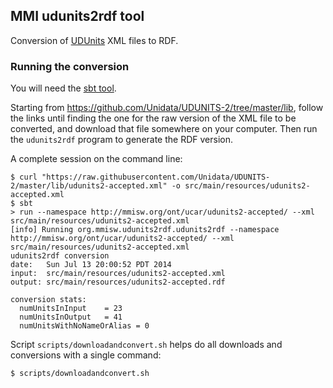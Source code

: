 ## MMI udunits2rdf tool ##

Conversion of [UDUnits](http://www.unidata.ucar.edu/software/udunits/) XML files to RDF.


### Running the conversion ###

You will need the [sbt tool](http://www.scala-sbt.org/download.html).

Starting from https://github.com/Unidata/UDUNITS-2/tree/master/lib, follow the links
until finding the one for the raw version of the XML file to be converted, and download that file somewhere
on your computer. Then run the `udunits2rdf` program to generate the RDF version.

A complete session on the command line:

```shell
$ curl "https://raw.githubusercontent.com/Unidata/UDUNITS-2/master/lib/udunits2-accepted.xml" -o src/main/resources/udunits2-accepted.xml
$ sbt
> run --namespace http://mmisw.org/ont/ucar/udunits2-accepted/ --xml src/main/resources/udunits2-accepted.xml
[info] Running org.mmisw.udunits2rdf.udunits2rdf --namespace http://mmisw.org/ont/ucar/udunits2-accepted/ --xml src/main/resources/udunits2-accepted.xml
udunits2rdf conversion
date:   Sun Jul 13 20:00:52 PDT 2014
input:  src/main/resources/udunits2-accepted.xml
output: src/main/resources/udunits2-accepted.rdf

conversion stats:
  numUnitsInInput    = 23
  numUnitsInOutput   = 41
  numUnitsWithNoNameOrAlias = 0
```

Script `scripts/downloadandconvert.sh` helps do all downloads and conversions with a single command:
```
$ scripts/downloadandconvert.sh
```
